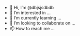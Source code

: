 - 👋 Hi, I’m @dbjsjsdbdb
- 👀 I’m interested in ...
- 🌱 I’m currently learning ...
- 💞️ I’m looking to collaborate on ...
- 📫 How to reach me ...

<!---
dbjsjsdbdb/dbjsjsdbdb is a ✨ special ✨ repository because its `README.md` (this file) appears on your GitHub profile.
You can click the Preview link to take a look at your changes.
--->

